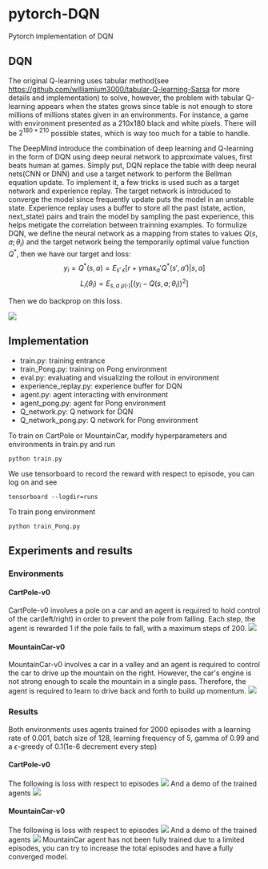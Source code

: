# pytorch-DQN
Pytorch implementation of DQN

## DQN
The original Q-learning uses tabular method(see https://github.com/williamium3000/tabular-Q-learning-Sarsa for more details and implementation) to solve, however, the problem with tabular Q-learning appears when the states grows since table is not enough to store millions of millions states given in an environments. For instance, a game with environment presented as a 210x180 black and white pixels.
There will be $2^{180 * 210}$ possible states, which is way too much for a table to handle. 

The DeepMind introduce the combination of deep learning and Q-learning in the form of DQN using deep neural network to approximate values, first beats human at games.
Simply put, DQN replace the table with deep neural nets(CNN or DNN) and use a target network to perform the Bellman equation update. To implement it, a few tricks is
used such as a target network and experience replay. The target network is introduced to converge the model since frequently update 
puts the model in an unstable state. Experience replay uses a buffer to store all the past (state, action, next\_state) pairs and train the model by sampling the past experience, this
helps metigate the correlation between trainning examples.
To formulize DQN, we define the neural network as a mapping from states to values 
$Q(s, a;\theta_i)$ and the target network being the 
temporarily optimal value function $Q^*$, then we have our target and loss:
$$y_i = Q^*(s, a) = E_{s'~\epsilon}[r + \gamma \max_a'Q^*(s', a') |s, a]$$
$$L_i(\theta_i) = E_{s, a~\rho (·)}[(y_i - Q(s, a;\theta_i))^2]$$

Then we do backprop on this loss.

![](images/DQN.png)

## Implementation

- train.py: training entrance
- train_Pong.py: training on Pong environment
- eval.py: evaluating and visualizing the rollout in environment
- experience_replay.py: experience buffer for DQN
- agent.py: agent interacting with environment
- agent_pong.py: agent for Pong environment
- Q_network.py: Q network for DQN
- Q_network_pong.py: Q network for Pong environment

To train on CartPole or MountainCar, modify hyperparameters and environments in train.py and run

    python train.py

We use tensorboard to record the reward with respect to episode, you can log on and see

    tensorboard --logdir=runs  

To train pong environment

    python train_Pong.py

## Experiments and results
### Environments

#### CartPole-v0
CartPole-v0 involves a pole on a car and an agent is required to hold control of the car(left/right) in order to prevent the pole from falling. Each step, the agent is rewarded 1 if the pole fails to fall, with a maximum steps of 200.
![](images/CartPole-v0.gif)
#### MountainCar-v0
MountainCar-v0 involves a car in a valley and an agent is required to control the car to drive up the mountain on the right. However, the car's engine is not strong enough to scale the mountain in a single pass. Therefore, the agent is required to learn to drive back and forth to build up momentum.
![](images/MountainCar.png)

### Results
Both environments uses agents trained for 2000 episodes with a learning rate of 0.001, batch size of 128, learning frequency of 5, gamma of 0.99 and a $\epsilon$-greedy of 0.1(1e-6 decrement every step)
#### CartPole-v0
The following is loss with respect to episodes
![](images/CartPole-v0-reward.svg)
And a demo of the trained agents
![](images/cartpole_result.gif)
#### MountainCar-v0
The following is loss with respect to episodes
![](images/MountainCar-v0-reward.svg)
And a demo of the trained agents
![](images/mountainCar_result.gif)
MountainCar agent has not been fully trained due to a limited episodes, you can try to increase the total episodes and have a fully converged model. 